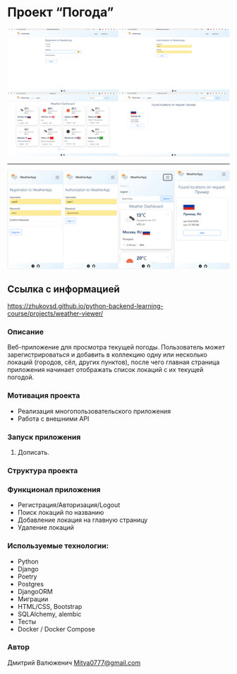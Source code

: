 # Проект “Погода”

![image alt](./images/screen_pk.jpg)

---
![image alt](./images/screen_sm.png)


## Ссылка с информацией
https://zhukovsd.github.io/python-backend-learning-course/projects/weather-viewer/

### Описание
Веб-приложение для просмотра текущей погоды. Пользователь может зарегистрироваться и добавить в коллекцию одну или несколько локаций (городов, сёл, других пунктов), после чего главная страница приложения начинает отображать список локаций с их текущей погодой.

### Мотивация проекта
- Реализация многопользовательского приложения
- Работа с внешними API

### Запуск приложения
1. Дописать. 

### Структура проекта


### Функционал приложения
- Регистрация/Авторизация/Logout
- Поиск локаций по названию
- Добавление локация на главную страницу
- Удаление локаций

### Используемые технологии:
- Python
- Django
- Poetry
- Postgres
- DjangoORM
- Миграции
- HTML/CSS, Bootstrap
- SQLAlchemy, alembic
- Тесты
- Docker / Docker Compose

### Автор
Дмитрий Валюженич
Mitya0777@gmail.com
